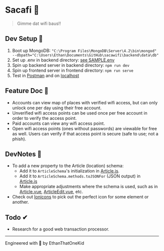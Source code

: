# Sacafi 🥡
> Gimme dat wifi baus!!

## Dev Setup 🥾
1. Boot up MongoDB: `"C:\Program Files\MongoDB\Server\4.2\bin\mongod" --dbpath="C:\Users\Ethan\Documents\GitHub\sacawifi\backend\data\db"`
1. Set up .env in backend directory: [see SAMPLE.env](backend/SAMPLE.env)
1. Spin up backend server in backend directory: `npm run dev`
1. Spin up frontend server in frontend directory: `npm run serve`
1. Test in [Postman](https://github.com/gothinkster/realworld/blob/master/api/Conduit.postman_collection.json) and on [localhost](http://localhost:8080)

## Feature Doc 🐾
* Accounts can view map of places with verified wifi access, but can only unlock one per day using their free account.
* Unverified wifi access points can be used once per free account in order to verify the access point.
* Paid accounts can view any wifi access point.
* Open wifi access points (ones without passwords) are viewable for free as well. Users can verify if that access point is secure (safe to use; not a phish).

## DevNotes 📝
* To add a new property to the Article (location) schema:
    * Add it to `ArticleSchema`'s initialization in [Article.js](backend\models\Article.js).
    * Add it to `ArticleSchema.methods.toJSONFor` (JSON output) in [Article.js](backend\models\Article.js)
    * Make appropriate adjustments where the schema is used, such as in [Article.vue](frontend\src\views\Article.vue), [ArticleEdit.vue](frontend\src\views\ArticleEdit.vue), etc.
* Check out [Ionicons](https://ionicons.com/) to pick out the perfect icon for some element or another.

## Todo ✔
* Research for a good web transaction processor.

---

Engineered with 💖 by EthanThatOneKid